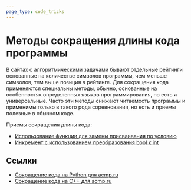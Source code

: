 ```yaml
---
page_type: code_tricks
---
```


# Методы сокращения длины кода программы

В сайтах с алгоритмическими задачами бывают отдельные рейтинги основанные на количестве символов программы, чем меньше символов, тем выше позиция в рейтинге. Для сокращения кода применяются специальны методы, обычно, основанные на особенностях определенных языков программирования, но есть и универсальные. Часто эти методы снижают читаемость программы и применимы только в такого рода соревнования, но есть и приемы полезные в обычном коде.

Приемы сокращения длины кода:

* [Использование функции для замены присваивания по условию]([[20221027001037]])
* [Инкремент с использованием преобразования bool к int]([[20221119214327]])

## Ссылки

* [Сокращение кода на Python для acmp.ru](http://iqbotan.blogspot.ru/2016/06/python-acmp.html)
* [Сокращение кода на C++ для acmp.ru](http://iqbotan.blogspot.com/2012/12/c-acmp.html)